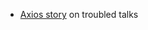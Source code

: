 - [Axios story](https://www.axios.com/2025/03/07/hamas-talks-trump-netanyahu-hostage-deal) on troubled talks